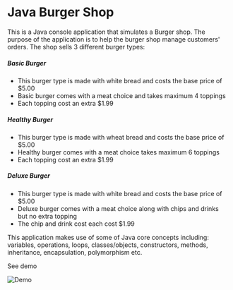 # Java Burger Shop

This is a Java console application that simulates a Burger shop.
The purpose of the application is to help the burger shop manage customers' orders.
The shop sells 3 different burger types:
 #####   Basic Burger 
 * This burger type is made with white bread and costs the base price of $5.00
 * Basic burger comes with a meat choice and takes maximum 4 toppings
 * Each topping cost an extra $1.99
 
 ##### Healthy Burger
 * This burger type is made with wheat bread and costs the base price of $5.00
 * Healthy burger comes with a meat choice takes maximum 6 toppings
 * Each topping cost an extra $1.99
     
 ##### Deluxe Burger
 * This burger type is made with white bread and costs the base price of $5.00
 * Deluxe burger comes with a meat choice along with chips and drinks but no extra topping
 * The chip and drink cost each cost $1.99

 This application makes use of some of Java core concepts including:
 variables, operations, loops, classes/objects, constructors, methods, inheritance,
 encapsulation, polymorphism etc.
 
 See demo
 
 ![Demo](/demo.gif)
 
 